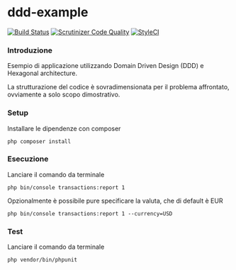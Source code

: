 ddd-example
===============================

[![Build Status](https://travis-ci.com/antonioturdo/ddd-example.svg?branch=master)](https://travis-ci.com/antonioturdo/ddd-example)
[![Scrutinizer Code Quality](https://scrutinizer-ci.com/g/antonioturdo/ddd-example/badges/quality-score.png?b=master)](https://scrutinizer-ci.com/g/antonioturdo/ddd-example/?branch=master)
[![StyleCI](https://github.styleci.io/repos/306698877/shield?branch=master)](https://github.styleci.io/repos/306698877?branch=master)

### Introduzione

Esempio di applicazione utilizzando Domain Driven Design (DDD) e Hexagonal architecture.

La strutturazione del codice è sovradimensionata per il problema affrontato,
ovviamente a solo scopo dimostrativo.

### Setup

Installare le dipendenze con composer

```
php composer install
```

### Esecuzione

Lanciare il comando da terminale

```
php bin/console transactions:report 1
```

Opzionalmente è possibile pure specificare la valuta, che di default è EUR

```
php bin/console transactions:report 1 --currency=USD
```

### Test

Lanciare il comando da terminale

```
php vendor/bin/phpunit
```

